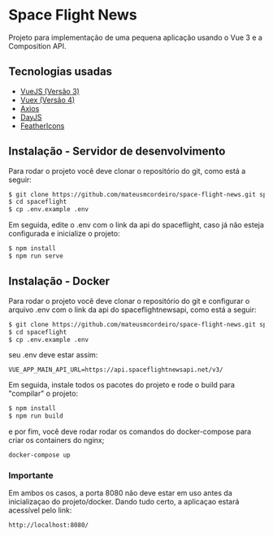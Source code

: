 # Space Flight News

Projeto para implementação de uma pequena aplicação usando o Vue 3 e a Composition API.

## Tecnologias usadas

- [VueJS (Versão 3)](https://v3.vuejs.org/)
- [Vuex (Versão 4)](https://next.vuex.vuejs.org/)
- [Axios](https://github.com/axios/axios)
- [DayJS](https://github.com/iamkun/dayjs/)
- [FeatherIcons](https://feathericons.com/)

## Instalação - Servidor de desenvolvimento

Para rodar o projeto você deve clonar o repositório do git, como está a seguir:

```sh
$ git clone https://github.com/mateusmcordeiro/space-flight-news.git spaceflight
$ cd spaceflight
$ cp .env.example .env
```

Em seguida, edite o .env com o link da api do spaceflight, caso já não esteja configurada e inicialize o projeto:

```sh
$ npm install
$ npm run serve
```

## Instalação - Docker

Para rodar o projeto você deve clonar o repositório do git e configurar o arquivo .env com o link da api do spaceflightnewsapi, como está a seguir:

```sh
$ git clone https://github.com/mateusmcordeiro/space-flight-news.git spaceflight
$ cd spaceflight
$ cp .env.example .env
```

seu .env deve estar assim:

```
VUE_APP_MAIN_API_URL=https://api.spaceflightnewsapi.net/v3/
```

Em seguida, instale todos os pacotes do projeto e rode o build para "compilar" o projeto:

```sh
$ npm install
$ npm run build
```

e por fim, você deve rodar rodar os comandos do docker-compose para criar os containers do nginx;

```
docker-compose up
```

### Importante

Em ambos os casos, a porta 8080 não deve estar em uso antes da inicializaçao do projeto/docker. Dando tudo certo, a aplicaçao estará acessível pelo link:

```
http://localhost:8080/
```
